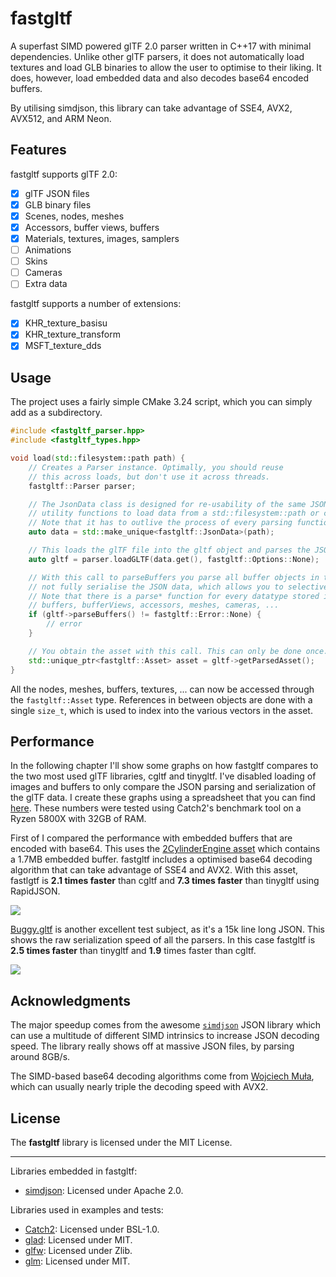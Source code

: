 # fastgltf

A superfast SIMD powered glTF 2.0 parser written in C++17 with minimal dependencies. Unlike other
glTF parsers, it does not automatically load textures and load GLB binaries to allow the user to
optimise to their liking. It does, however, load embedded data and also decodes base64 encoded
buffers.

By utilising simdjson, this library can take advantage of SSE4, AVX2, AVX512, and ARM Neon.

## Features

fastgltf supports glTF 2.0:
- [x] glTF JSON files
- [x] GLB binary files
- [x] Scenes, nodes, meshes
- [x] Accessors, buffer views, buffers
- [x] Materials, textures, images, samplers
- [ ] Animations
- [ ] Skins
- [ ] Cameras
- [ ] Extra data

fastgltf supports a number of extensions:
- [x] KHR_texture_basisu
- [x] KHR_texture_transform
- [x] MSFT_texture_dds

## Usage

The project uses a fairly simple CMake 3.24 script, which you can simply add as a subdirectory.

```cpp
#include <fastgltf_parser.hpp>
#include <fastgltf_types.hpp>

void load(std::filesystem::path path) {
    // Creates a Parser instance. Optimally, you should reuse
    // this across loads, but don't use it across threads.
    fastgltf::Parser parser;

    // The JsonData class is designed for re-usability of the same JSON string. It contains
    // utility functions to load data from a std::filesystem::path or copy from an existing buffer.
    // Note that it has to outlive the process of every parsing function you call.
    auto data = std::make_unique<fastgltf::JsonData>(path);

    // This loads the glTF file into the gltf object and parses the JSON.
    auto gltf = parser.loadGLTF(data.get(), fastgltf::Options::None);

    // With this call to parseBuffers you parse all buffer objects in the JSON data. loadGLTF does
    // not fully serialise the JSON data, which allows you to selectively load based on your needs.
    // Note that there is a parse* function for every datatype stored in a glTF file, e.g.
    // buffers, bufferViews, accessors, meshes, cameras, ...
    if (gltf->parseBuffers() != fastgltf::Error::None) {
        // error
    }

    // You obtain the asset with this call. This can only be done once.
    std::unique_ptr<fastgltf::Asset> asset = gltf->getParsedAsset();
}
```

All the nodes, meshes, buffers, textures, ... can now be accessed through the `fastgltf::Asset`
type. References in between objects are done with a single `size_t`, which is used to index into
the various vectors in the asset.

## Performance

In the following chapter I'll show some graphs on how fastgltf compares to the two most used glTF
libraries, cgltf and tinygltf. I've disabled loading of images and buffers to only compare the
JSON parsing and serialization of the glTF data. I create these graphs using a spreadsheet that you
can find [here](https://docs.google.com/spreadsheets/d/1ocdHGoty-rF0N46ZlAlswzcPHVRsqG_tncy8paD3iMY/edit?usp=sharing).
These numbers were tested using Catch2's benchmark tool on a Ryzen 5800X with 32GB of RAM.

First of I compared the performance with embedded buffers that are encoded with base64. This uses
the [2CylinderEngine asset](https://github.com/KhronosGroup/glTF-Sample-Models/tree/master/2.0/2CylinderEngine)
which contains a 1.7MB embedded buffer. fastgltf includes a optimised base64 decoding algorithm
that can take advantage of SSE4 and AVX2. With this asset, fastlgtf is **2.1 times faster** than
cgltf and **7.3 times faster** than tinygltf using RapidJSON.

![](https://cdn.discordapp.com/attachments/1019965526434394173/1021063521414426654/Mean_time_parsing_2CylinderEngine_ms_3.png)

[Buggy.gltf](https://github.com/KhronosGroup/glTF-Sample-Models/tree/master/2.0/Buggy) is another
excellent test subject, as it's a 15k line long JSON. This shows the raw serialization speed of
all the parsers. In this case fastgltf is **2.5 times faster** than tinygltf and **1.9** times faster
than cgltf.

![](https://cdn.discordapp.com/attachments/1019965526434394173/1021081663163346946/Mean_time_parsing_Buggy.gltf_ms_1.png)

## Acknowledgments

The major speedup comes from the awesome [`simdjson`](https://github.com/simdjson/simdjson) JSON
library which can use a multitude of different SIMD intrinsics to increase JSON decoding speed. The
library really shows off at massive JSON files, by parsing around 8GB/s.

The SIMD-based base64 decoding algorithms come from
[Wojciech Muła](http://0x80.pl/notesen/2016-01-17-sse-base64-decoding.html#avx2-version), which can
usually nearly triple the decoding speed with AVX2.

## License

The **fastgltf** library is licensed under the MIT License.

----

Libraries embedded in fastgltf:
- [simdjson](https://github.com/simdjson/simdjson): Licensed under Apache 2.0.

Libraries used in examples and tests:
- [Catch2](https://github.com/catchorg/Catch2): Licensed under BSL-1.0.
- [glad](https://github.com/Dav1dde/glad): Licensed under MIT.
- [glfw](https://github.com/glfw/glfw): Licensed under Zlib.
- [glm](https://github.com/g-truc/glm): Licensed under MIT.
